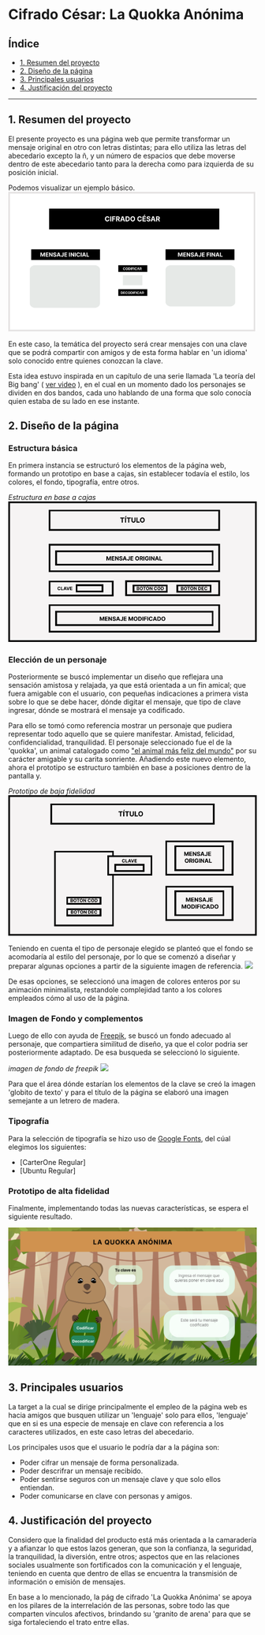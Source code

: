 # Cifrado César: La Quokka Anónima

## Índice

* [1. Resumen del proyecto](#1-Resumen-del-proyecto)
* [2. Diseño de la página](#2-Diseño-de-la-página)
* [3. Principales usuarios](#3-Principales-usuarios)
* [4. Justificación del proyecto](#4-Justificación-del-proyecto)

***

## 1. Resumen del proyecto

El presente proyecto es una página web que permite transformar un mensaje original en otro con letras distintas; para ello utiliza las letras del abecedario excepto la ñ, y un número de espacios que debe moverse dentro de este abecedario tanto para la derecha como para izquierda de su posición inicial.

Podemos visualizar un ejemplo básico.
![](Ejemplo.png)

En este caso, la temática del proyecto será crear mensajes con una clave que se podrá compartir con amigos y de esta forma hablar en 'un idioma' solo conocido entre quienes conozcan la clave.

Esta idea estuvo inspirada en un capítulo de una serie llamada 'La teoría del Big bang' ( [ver video](https://www.youtube.com/watch?v=LdiNUr9NpdI) ), en el cual en un momento dado los personajes se dividen en dos bandos, cada uno hablando de una forma que solo conocía quien estaba de su lado en ese instante.


## 2. Diseño de la página

### Estructura básica
En primera instancia se estructuró los elementos de la página web, formando un prototipo en base a cajas, sin establecer todavía el estilo, los colores, el fondo, tipografía, entre otros. 
 
 
*Estructura en base a cajas*
![](EstructuraB.png)


### Elección de un personaje

Posteriormente se buscó implementar un diseño que reflejara una sensación amistosa y relajada, ya que está orientada a un fin amical; que fuera amigable con el usuario, con pequeñas indicaciones a primera vista sobre lo que se debe hacer, dónde digitar el mensaje, que tipo de clave ingresar, dónde se mostrará el mensaje ya codificado. 

Para ello se tomó como referencia mostrar un personaje que pudiera representar todo aquello que se quiere manifestar. Amistad, felicidad, confidencialidad, tranquilidad. El personaje seleccionado fue el de la 'quokka', un animal catalogado como ["el animal más feliz del mundo"](https://www.hogarmania.com/mascotas/otras/mas/quokka-marsupial-37428.html) por su carácter amigable y su carita sonriente.
Añadiendo este nuevo elemento, ahora el prototipo se estructuro también en base a posiciones dentro de la pantalla y.

*Prototipo de baja fidelidad*
![](PrototipoBaja.png)

Teniendo en cuenta el tipo de personaje elegido se planteó que el fondo se acomodaría al estilo del personaje, por lo que se comenzó a diseñar y preparar algunas opciones a partir de la siguiente imagen de referencia.
![](https://creacuervos.com/wp-content/uploads/2020/09/quokka-sonrisa.jpg)

De esas opciones, se seleccionó una imagen de colores enteros por su animación minimalista, restandole complejidad tanto a los colores empleados cómo al uso de la página.
### Imagen de Fondo y complementos
Luego de ello con ayuda de [Freepik](https://www.freepik.es/), se buscó un fondo adecuado al personaje, que  compartiera similitud de diseño, ya que el color podria ser posteriormente adaptado.
De esa busqueda se seleccionó lo siguiente.

*imagen de fondo de freepik*
![](https://img.freepik.com/vector-gratis/fondo-plano-selva-tropical_23-2148934761.jpg?w=740&t=st=1667408582~exp=1667409182~hmac=b8ecbafa1c7c0795269cedb91501daf6335cb2e2cb1eac087d816f0d2a55cb73)

Para que el área dónde estarían los elementos de la clave se creó la imagen 'globito de texto' y para el título de la página se elaboró una imagen semejante a un letrero de madera.

### Tipografía 
Para la selección de tipografía se hizo uso de [Google Fonts](https://fonts.google.com/), del cúal elegimos los siguientes:
* [CarterOne Regular]
* [Ubuntu Regular]


### Prototipo de alta fidelidad
Finalmente, implementando todas las nuevas características, se espera el siguiente resultado.

![](PrototipoAlta.png)

## 3. Principales usuarios

La target a la cual se dirige principalmente el empleo de la página web es hacia amigos que busquen utilizar un 'lenguaje' solo para ellos, 'lenguaje' que en si es una especie de mensaje en clave con referencia a los caracteres utilizados, en este caso letras del abecedario. 

Los principales usos que el usuario le podría dar a la página son:

* Poder cifrar un mensaje de forma personalizada.
* Poder descrifrar un mensaje recibido.
* Poder sentirse seguros con un mensaje clave y que solo ellos entiendan.
* Poder comunicarse en clave con personas  y amigos.


## 4. Justificación del proyecto

Considero que la finalidad del producto está más orientada a la camaradería y a afianzar lo que estos lazos generan, que son la confianza, la seguridad, la tranquilidad, la diversión, entre otros; aspectos que en las relaciones sociales usualmente son fortificados con la comunicación y el lenguaje, teniendo en cuenta que dentro de ellas se encuentra la transmisión de información o emisión de mensajes.

En base a lo mencionado, la pág de cifrado 'La Quokka Anónima' se apoya en los pilares de la interrelación de las personas, sobre todo las que comparten vínculos afectivos, brindando su 'granito de arena' para que se siga fortaleciendo el trato entre ellas.

